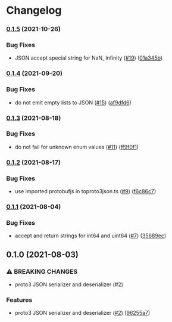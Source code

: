 # Changelog

### [0.1.5](https://www.github.com/googleapis/proto3-json-serializer-nodejs/compare/v0.1.4...v0.1.5) (2021-10-26)


### Bug Fixes

* JSON accept special string for NaN, Infinity ([#19](https://www.github.com/googleapis/proto3-json-serializer-nodejs/issues/19)) ([01a345b](https://www.github.com/googleapis/proto3-json-serializer-nodejs/commit/01a345b7b1d62ee65a8673737975980d274fa22a))

### [0.1.4](https://www.github.com/googleapis/proto3-json-serializer-nodejs/compare/v0.1.3...v0.1.4) (2021-09-20)


### Bug Fixes

* do not emit empty lists to JSON ([#15](https://www.github.com/googleapis/proto3-json-serializer-nodejs/issues/15)) ([af9dfd6](https://www.github.com/googleapis/proto3-json-serializer-nodejs/commit/af9dfd65efb84cfb31af0faca805f53b0ffa9874))

### [0.1.3](https://www.github.com/googleapis/proto3-json-serializer-nodejs/compare/v0.1.2...v0.1.3) (2021-08-18)


### Bug Fixes

* do not fail for unknown enum values ([#11](https://www.github.com/googleapis/proto3-json-serializer-nodejs/issues/11)) ([ff9f0f1](https://www.github.com/googleapis/proto3-json-serializer-nodejs/commit/ff9f0f1881b1aafacd693b4e24eaee9e56aff79c))

### [0.1.2](https://www.github.com/googleapis/proto3-json-serializer-nodejs/compare/v0.1.1...v0.1.2) (2021-08-17)


### Bug Fixes

* use imported protobufjs in toproto3json.ts ([#9](https://www.github.com/googleapis/proto3-json-serializer-nodejs/issues/9)) ([f6c86c7](https://www.github.com/googleapis/proto3-json-serializer-nodejs/commit/f6c86c777d567d8430b09dea3282e52af24d890f))

### [0.1.1](https://www.github.com/googleapis/proto3-json-serializer-nodejs/compare/v0.1.0...v0.1.1) (2021-08-04)


### Bug Fixes

* accept and return strings for int64 and uint64 ([#7](https://www.github.com/googleapis/proto3-json-serializer-nodejs/issues/7)) ([35689ec](https://www.github.com/googleapis/proto3-json-serializer-nodejs/commit/35689ecee55dbe6e4cf3327c535514d7fcb8332d))

## 0.1.0 (2021-08-03)


### ⚠ BREAKING CHANGES

* proto3 JSON serializer and deserializer (#2)

### Features

* proto3 JSON serializer and deserializer ([#2](https://www.github.com/googleapis/proto3-json-serializer-nodejs/issues/2)) ([96255a7](https://www.github.com/googleapis/proto3-json-serializer-nodejs/commit/96255a77c7714f33cae547db9160615d7f80a233))
